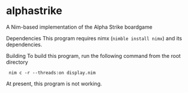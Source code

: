 # alphastrike
A Nim-based implementation of the Alpha Strike boardgame

Dependencies
This program requires nimx (`nimble install nimx`) and its dependencies.

Building
To build this program, run the following command from the root directory

` nim c -r --threads:on display.nim`

At present, this program is not working.
